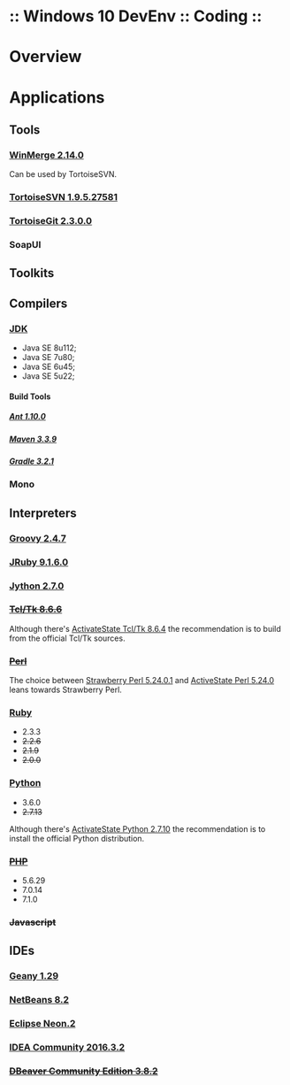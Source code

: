 ﻿:: Windows 10 DevEnv :: Coding ::
=================================

# Overview

# Applications

## Tools

### [WinMerge 2.14.0](http://winmerge.org/)

Can be used by TortoiseSVN.

### [TortoiseSVN 1.9.5.27581](https://tortoisesvn.net/)

### [TortoiseGit 2.3.0.0](https://tortoisegit.org/)

### SoapUI

## Toolkits

## Compilers

### [JDK](http://www.oracle.com/technetwork/java/javase/overview/index.html)

- Java SE 8u112;
- Java SE 7u80;
- Java SE 6u45;
- Java SE 5u22;

#### Build Tools

##### [Ant 1.10.0](http://ant.apache.org/)

##### [Maven 3.3.9]()

##### [Gradle 3.2.1]()

### Mono

## Interpreters

### [Groovy 2.4.7](http://groovy-lang.org/)

### [JRuby 9.1.6.0](http://jruby.org/)

### [Jython 2.7.0](http://www.jython.org/)

### ~~[Tcl/Tk 8.6.6](https://tcl.tk/)~~

Although there's [ActivateState Tcl/Tk 8.6.4](http://www.activestate.com/activetcl) the recommendation is to build from the official Tcl/Tk sources.

### ~~[Perl](https://www.perl.org/get.html#win32)~~

The choice between [Strawberry Perl 5.24.0.1](http://strawberryperl.com/) and [ActiveState Perl 5.24.0](http://www.activestate.com/activeperl) leans towards Strawberry Perl.

### [Ruby](https://rubyinstaller.org/)

- 2.3.3
- ~~2.2.6~~
- ~~2.1.9~~
- ~~2.0.0~~

### [Python](https://www.python.org/)

- 3.6.0
- ~~2.7.13~~

Although there's [ActivateState Python 2.7.10](http://www.activestate.com/python) the recommendation is to install the official Python distribution.

### ~~[PHP](https://php.net/)~~

- 5.6.29
- 7.0.14
- 7.1.0

### ~~Javascript~~

## IDEs

### [Geany 1.29](https://www.geany.org/)

### [NetBeans 8.2](http://netbeans.org/)

### [Eclipse Neon.2](https://www.eclipse.org/ide/)

### [IDEA Community 2016.3.2](https://www.jetbrains.com/idea)

### ~~[DBeaver Community Edition 3.8.2](dbeaver.jkiss.org)~~
